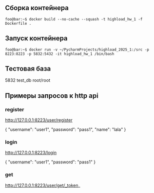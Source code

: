 

## Сборка контейнера

```console
foo@bar:~$ docker build --no-cache --squash -t highload_hw_1 -f Dockerfile .
```

## Запуск контейнера

```console
foo@bar:~$ docker run -v ~/PycharmProjects/highload_2025_1:/src -p 8223:8223 -p 5832:5432 -it highload_hw_1 /bin/bash
```


## Тестовая база

5832 test_db  root/root


## Примеры запросов к http api

### register

http://127.0.0.1:8223/user/register

{
  "username": "user1",
  "password": "pass1",
  "name": "lala"
}


### login

http://127.0.0.1:8223/login

{
  "username": "user1",
  "password": "pass1"
}


### get

http://127.0.0.1:8223/user/get/_token_



